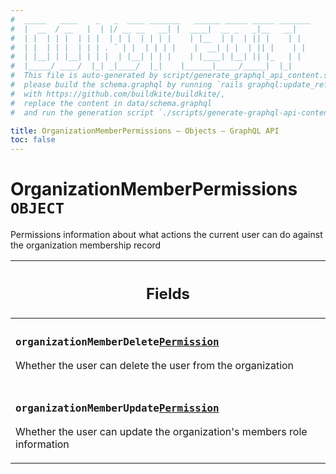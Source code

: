 ```yaml
---
#  _____   ____    _   _  ____ _______   ______ _____ _____ _______
#  |  __  / __   |  | |/ __ __   __| |  ____|  __ _   _|__   __|
#  | |  | | |  | | |  | | |  | | | |    | |__  | |  | || |    | |
#  | |  | | |  | | | . ` | |  | | | |    |  __| | |  | || |    | |
#  | |__| | |__| | | |  | |__| | | |    | |____| |__| || |_   | |
#  |_____/ ____/  |_| _|____/  |_|    |______|_____/_____|  |_|
#  This file is auto-generated by script/generate_graphql_api_content.sh,
#  please build the schema.graphql by running `rails graphql:update_reference_schema`
#  with https://github.com/buildkite/buildkite/,
#  replace the content in data/schema.graphql
#  and run the generation script `./scripts/generate-graphql-api-content.sh`.

title: OrganizationMemberPermissions – Objects – GraphQL API
toc: false
---
```


<!-- vale off -->
<h1 class="has-pills" data-algolia-exclude>
  OrganizationMemberPermissions
  <span class="pill pill--object pill--normal-case pill--large"><code>OBJECT</code></span>
</h1>
<!-- vale on -->

Permissions information about what actions the current user can do against the organization membership record

<table class="responsive-table responsive-table--single-column-rows">
  <thead>
    <th>
      <h2 data-algolia-exclude>Fields</h2>
    </th>
  </thead>
  <tbody>
    <tr><td><h3 class="is-small has-pills"><code>organizationMemberDelete</code><a href="/docs/apis/graphql/schemas/object/permission" class="pill pill--object pill--normal-case pill--medium" title="Go to OBJECT Permission"><code>Permission</code></a></h3><p>Whether the user can delete the user from the organization</p></td></tr><tr><td><h3 class="is-small has-pills"><code>organizationMemberUpdate</code><a href="/docs/apis/graphql/schemas/object/permission" class="pill pill--object pill--normal-case pill--medium" title="Go to OBJECT Permission"><code>Permission</code></a></h3><p>Whether the user can update the organization's members role information</p></td></tr>
  </tbody>
</table>
